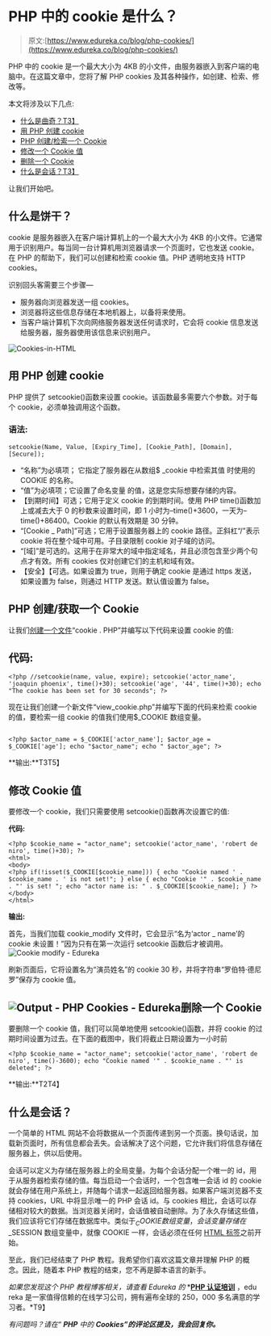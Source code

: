 # PHP 中的 cookie 是什么？

> 原文:[https://www.edureka.co/blog/php-cookies/](https://www.edureka.co/blog/php-cookies/)

PHP 中的 cookie 是一个最大大小为 4KB 的小文件，由服务器嵌入到客户端的电脑中。在这篇文章中，您将了解 PHP cookies 及其各种操作，如创建、检索、修改等。

本文将涉及以下几点:

*   [什么是曲奇？T3】](#cookie)
*   [用 PHP 创建 cookie](#cookieswithphp)
*   [PHP 创建/检索一个 Cookie](#create)
*   [修改一个 Cookie 值](#modify)
*   [删除一个 Cookie](#delete)
*   [什么是会话？T3】](#session)

让我们开始吧。

## 什么是饼干？

cookie 是服务器嵌入在客户端计算机上的一个最大大小为 4KB 的小文件。它通常用于识别用户。每当同一台计算机用浏览器请求一个页面时，它也发送 cookie。在 PHP 的帮助下，我们可以创建和检索 cookie 值。PHP 透明地支持 HTTP cookies。

识别回头客需要三个步骤—

*   服务器向浏览器发送一组 cookies。
*   浏览器将这些信息存储在本地机器上，以备将来使用。
*   当客户端计算机下次向网络服务器发送任何请求时，它会将 cookie 信息发送给服务器，服务器使用该信息来识别用户。

![Cookies-in-HTML](../Images/01d81dac247b678992f904ad3b346538.png)

## **用 PHP 创建 cookie**

PHP 提供了 setcookie()函数来设置 cookie。该函数最多需要六个参数。对于每个 cookie，必须单独调用这个函数。

### **语法:**

```
setcookie(Name, Value, [Expiry_Time], [Cookie_Path], [Domain], [Secure]);
```

*   “名称”为必填项； 它指定了服务器在从数组$ _cookie 中检索其值 时使用的 COOKIE 的名称。
*   “值”为必填项；它设置了命名变量 的值，这是您实际想要存储的内容。
*   【到期时间】可选；它用于定义 cookie 的到期时间。使用 PHP time()函数加上或减去大于 0 的秒数来设置时间，即 1 小时为–time()+3600，一天为–time()+86400。Cookie 的默认有效期是 30 分钟。
*   “[Cookie _ Path]”可选；它用于设置服务器上的 cookie 路径。正斜杠“/”表示 cookie 将在整个域中可用。子目录限制 cookie 对子域的访问。
*   “[域]”是可选的。这用于在非常大的域中指定域名，并且必须包含至少两个句点才有效。所有 cookies 仅对创建它们的主机和域有效。
*   【安全】【可选。如果设置为 true，则用于确定 cookie 是通过 https 发送，如果设置为 false，则通过 HTTP 发送。默认值设置为 false。

## PHP 创建/获取一个 Cookie

让我们[创建一个文件](https://www.edureka.co/blog/write-a-file-in-php/)“cookie . PHP”并编写以下代码来设置 cookie 的值:

## **代码:**

```
<?php //setcookie(name, value, expire); setcookie('actor_name', 'joaquin phoenix', time()+30); setcookie('age', '44', time()+30); echo "The cookie has been set for 30 seconds"; ?>

```

现在让我们创建一个新文件“view_cookie.php”并编写下面的代码来检索 cookie 的值，要检索一组 cookie 的值我们使用$_COOKIE 数组变量。

```

<?php $actor_name = $_COOKIE['actor_name']; $actor_age = $_COOKIE['age']; echo "$actor_name"; echo " $actor_age"; ?>

```

**输出:**T3T5】

## **修改 Cookie 值**

要修改一个 cookie，我们只需要使用 setcookie()函数再次设置它的值:

**代码:**

```
<?php $cookie_name = "actor_name"; setcookie('actor_name', 'robert de niro', time()+30); ?>
<html>
<body>
<?php if(!isset($_COOKIE[$cookie_name])) { echo "Cookie named ' . $cookie_name . ' is not set!"; } else { echo "Cookie '" . $cookie_name . "' is set! "; echo "actor name is: " . $_COOKIE[$cookie_name]; } ?>
</body>
</html>

```

**输出:**

首先，当我们加载 cookie_modify 文件时，它会显示“名为‘actor _ name’的 cookie 未设置！”因为只有在第一次运行 setcookie 函数后才被调用。 ![Cookie modify - Edureka](../Images/60c6a8dd3661b71c299c6e17d4631d15.png)

刷新页面后，它将设置名为“演员姓名”的 cookie 30 秒，并将字符串“罗伯特·德尼罗”保存为 cookie 值。

## **![Output - PHP Cookies - Edureka](../Images/60c28bde0d0d786e73ffb1d19cc64429.png)删除一个 Cookie**

要删除一个 cookie 值，我们可以简单地使用 setcookie()函数，并将 cookie 的过期时间设置为过去。在下面的截图中，我们将截止日期设置为一小时前

```
<?php $cookie_name = "actor_name"; setcookie('actor_name', 'robert de niro', time()-3600); echo "Cookie named '" . $cookie_name . "' is deleted"; ?>

```

**输出:**T2T4】

## **什么是会话？**

一个简单的 HTML 网站不会将数据从一个页面传递到另一个页面。换句话说，加载新页面时，所有信息都会丢失。会话解决了这个问题，它允许我们将信息存储在服务器上，供以后使用。

会话可以定义为存储在服务器上的全局变量。为每个会话分配一个唯一的 id，用于从服务器检索存储的值。每当启动一个会话时，一个包含唯一会话 id 的 cookie 就会存储在用户系统上，并随每个请求一起返回给服务器。如果客户端浏览器不支持 cookies，URL 中将显示唯一的 PHP 会话 id。与 cookies 相比，会话可以存储相对较大的数据。当浏览器关闭时，会话值被自动删除。为了永久存储这些值，我们应该将它们存储在数据库中。类似于$_COOKIE 数组变量，会话变量存储在$_SESSION 数组变量中，就像 COOKIE 一样，会话必须在任何 [HTML 标签](https://www.edureka.co/blog/what-is-html/)之前开始。

至此，我们已经结束了 PHP 教程。我希望你们喜欢这篇文章并理解 PHP 的概念。因此，随着本 PHP 教程的结束，您不再是脚本语言的新手。

*如果您发现这个 PHP 教程博客相关，请查看 Edureka 的* *[**PHP 认证培训**](https://www.edureka.co/php-mysql-self-paced) ，edu reka 是一家值得信赖的在线学习公司，拥有遍布全球的 250，000 多名满意的学习者。*T9】

*有问题吗？请在“ **PHP** 中的 **Cookies”的评论区提及，我会回复你。***